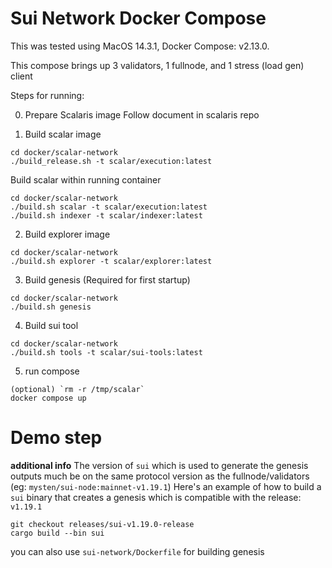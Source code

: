 # Sui Network Docker Compose

This was tested using MacOS 14.3.1, Docker Compose: v2.13.0.

This compose brings up 3 validators, 1 fullnode, and 1 stress (load gen) client

Steps for running:

0. Prepare Scalaris image
Follow document in scalaris repo


1. Build scalar image

```
cd docker/scalar-network
./build_release.sh -t scalar/execution:latest

```

Build scalar within running container

```
cd docker/scalar-network
./build.sh scalar -t scalar/execution:latest
./build.sh indexer -t scalar/indexer:latest
```
2. Build explorer image
```
cd docker/scalar-network
./build.sh explorer -t scalar/explorer:latest
```
3. Build genesis (Required for first startup)

```
cd docker/scalar-network
./build.sh genesis
```

4. Build sui tool

 ```
cd docker/scalar-network
./build.sh tools -t scalar/sui-tools:latest

``` 
5. run compose

```
(optional) `rm -r /tmp/scalar`
docker compose up
```

# Demo step


**additional info**
The version of `sui` which is used to generate the genesis outputs much be on the same protocol version as the fullnode/validators (eg: `mysten/sui-node:mainnet-v1.19.1`)
Here's an example of how to build a `sui` binary that creates a genesis which is compatible with the release: `v1.19.1`
```
git checkout releases/sui-v1.19.0-release
cargo build --bin sui
```
you can also use `sui-network/Dockerfile` for building genesis

